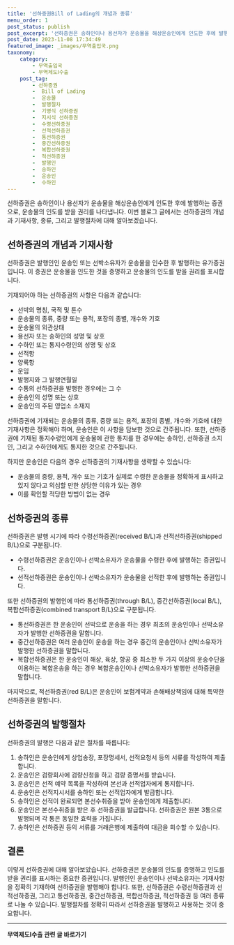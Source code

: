 ```yaml
---
title: '선하증권Bill of Lading의 개념과 종류'
menu_order: 1
post_status: publish
post_excerpt: '선하증권은 송하인이나 용선자가 운송물을 해상운송인에게 인도한 후에 발행하는 증권으로, 운송물의 인도를 받을 권리를 나타냅니다. 이번 블로그 글에서는 선하증권의 개념과 기재사항, 종류, 그리고 발행절차에 대해 알아보겠습니다.'
post_date: 2023-11-08 17:34:49
featured_image: _images/무역출입국.png
taxonomy:
    category:
        - 무역출입국
        - 무역제도Ⅰ수출
    post_tag:
        - 선하증권
        -  Bill of Lading
        -  운송물
        -  발행절차
        -  기명식 선하증권
        -  지시식 선하증권
        -  수령선하증권
        -  선적선하증권
        -  통선하증권
        -  중간선하증권
        -  복합선하증권
        -  적선하증권
        -  발행인
        -  송하인
        -  운송인
        -  수하인
---
```



선하증권은 송하인이나 용선자가 운송물을 해상운송인에게 인도한 후에 발행하는 증권으로, 운송물의 인도를 받을 권리를 나타냅니다. 이번 블로그 글에서는 선하증권의 개념과 기재사항, 종류, 그리고 발행절차에 대해 알아보겠습니다.

## 선하증권의 개념과 기재사항

선하증권은 발행인인 운송인 또는 선박소유자가 운송물을 인수한 후 발행하는 유가증권입니다. 이 증권은 운송물을 인도한 것을 증명하고 운송물의 인도를 받을 권리를 표시합니다.

기재되어야 하는 선하증권의 사항은 다음과 같습니다:
- 선박의 명칭, 국적 및 톤수
- 운송물의 종류, 중량 또는 용적, 포장의 종별, 개수와 기호
- 운송물의 외관상태
- 용선자 또는 송하인의 성명 및 상호
- 수하인 또는 통지수령인의 성명 및 상호
- 선적항
- 양륙항
- 운임
- 발행지와 그 발행연월일
- 수통의 선하증권을 발행한 경우에는 그 수
- 운송인의 성명 또는 상호
- 운송인의 주된 영업소 소재지

선하증권에 기재되는 운송물의 종류, 중량 또는 용적, 포장의 종별, 개수와 기호에 대한 기재사항은 정확해야 하며, 운송인은 이 사항을 담보한 것으로 간주됩니다. 또한, 선하증권에 기재된 통지수령인에게 운송물에 관한 통지를 한 경우에는 송하인, 선하증권 소지인, 그리고 수하인에게도 통지한 것으로 간주됩니다.

하지만 운송인은 다음의 경우 선하증권의 기재사항을 생략할 수 있습니다:
- 운송물의 중량, 용적, 개수 또는 기호가 실제로 수령한 운송물을 정확하게 표시하고 있지 않다고 의심할 만한 상당한 이유가 있는 경우
- 이를 확인할 적당한 방법이 없는 경우

## 선하증권의 종류

선하증권은 발행 시기에 따라 수령선하증권(received B/L)과 선적선하증권(shipped B/L)으로 구분됩니다.
- 수령선하증권은 운송인이나 선박소유자가 운송물을 수령한 후에 발행하는 증권입니다.
- 선적선하증권은 운송인이나 선박소유자가 운송물을 선적한 후에 발행하는 증권입니다.

또한 선하증권의 발행인에 따라 통선하증권(through B/L), 중간선하증권(local B/L), 복합선하증권(combined transport B/L)으로 구분됩니다.
- 통선하증권은 한 운송인이 선박으로 운송을 하는 경우 최초의 운송인이나 선박소유자가 발행한 선하증권을 말합니다.
- 중간선하증권은 여러 운송인이 운송을 하는 경우 중간의 운송인이나 선박소유자가 발행한 선하증권을 말합니다.
- 복합선하증권은 한 운송인이 해상, 육상, 항공 중 최소한 두 가지 이상의 운송수단을 이용하는 복합운송을 하는 경우 복합운송인이나 선박소유자가 발행한 선하증권을 말합니다.

마지막으로, 적선하증권(red B/L)은 운송인이 보험계약과 손해배상책임에 대해 특약한 선하증권을 말합니다.

## 선하증권의 발행절차

선하증권의 발행은 다음과 같은 절차를 따릅니다:
1. 송하인은 운송인에게 상업송장, 포장명세서, 선적요청서 등의 서류를 작성하여 제출합니다.
2. 운송인은 검량회사에 검량신청을 하고 검량 증명서를 받습니다.
3. 운송인은 선적 예약 목록을 작성하여 본선과 선적업자에게 통지합니다.
4. 운송인은 선적지시서를 송하인 또는 선적업자에게 발급합니다.
5. 송하인은 선적이 완료되면 본선수취증을 받아 운송인에게 제출합니다.
6. 운송인은 본선수취증을 받은 후 선하증권을 발급합니다. 선하증권은 원본 3통으로 발행되며 각 통은 동일한 효력을 가집니다.
7. 송하인은 선하증권 등의 서류를 거래은행에 제출하여 대금을 회수할 수 있습니다.

## 결론

이렇게 선하증권에 대해 알아보았습니다. 선하증권은 운송물의 인도를 증명하고 인도를 받을 권리를 표시하는 중요한 증권입니다. 발행인인 운송인이나 선박소유자는 기재사항을 정확히 기재하여 선하증권을 발행해야 합니다. 또한, 선하증권은 수령선하증권과 선적선하증권, 그리고 통선하증권, 중간선하증권, 복합선하증권, 적선하증권 등 여러 종류로 나눌 수 있습니다. 발행절차를 정확히 따라서 선하증권을 발행하고 사용하는 것이 중요합니다.


<!-- wp:separator -->
<hr class="wp-block-separator has-alpha-channel-opacity"/>
<!-- /wp:separator -->

<!-- wp:group {"backgroundColor":"base","layout":{"type":"constrained"}} -->
<div class="wp-block-group has-base-background-color has-background"><!-- wp:paragraph {"align":"center","fontSize":"medium"} -->
<p class="has-text-align-center has-large-font-size"><strong>무역제도Ⅰ수출 관련 글 바로가기</strong></p>
<!-- /wp:paragraph -->


<!-- wp:latest-posts
{"categories":[{"id":14332,"count":19,"description":"","link":"https://uknowlaw.com/category/%eb%ac%b4%ec%97%ad%ec%a0%9c%eb%8f%84%e2%85%b0%ec%88%98%ec%b6%9c/","name":"무역제도Ⅰ수출","slug":"무역제도Ⅰ수출","taxonomy":"category","parent":0,"meta":[],"_links":{"self":[{"href":"https://uknowlaw.com/wp-json/wp/v2/categories/14332"}],"collection":[{"href":"https://uknowlaw.com/wp-json/wp/v2/categories"}],"about":[{"href":"https://uknowlaw.com/wp-json/wp/v2/taxonomies/category"}],"wp:post_type":[{"href":"https://uknowlaw.com/wp-json/wp/v2/posts?categories=14332"}],"curies":[{"name":"wp","href":"https://api.w.org/{rel}","templated":true}]}}],"postsToShow":100,"excerptLength":28,"postLayout":"grid","columns":2,"featuredImageAlign":"left","featuredImageSizeSlug":"large","fontSize":"small"} /--></div>
<!-- /wp:group -->